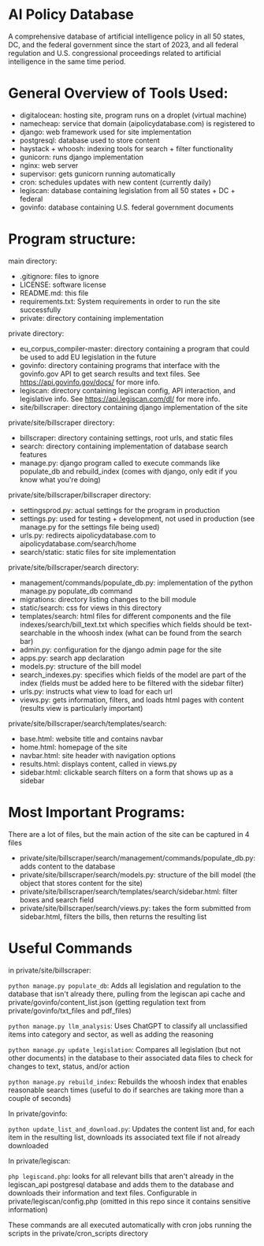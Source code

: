 # AI Policy Database
A comprehensive database of artificial intelligence policy in all 50 states, DC, and the federal government since the start of 2023, and all federal regulation and U.S. congressional proceedings related to artificial intelligence in the same time period.

# General Overview of Tools Used:
- digitalocean: hosting site, program runs on a droplet (virtual machine)
- namecheap: service that domain (aipolicydatabase.com) is registered to
- django: web framework used for site implementation
- postgresql: database used to store content
- haystack + whoosh: indexing tools for search + filter functionality
- gunicorn: runs django implementation
- nginx: web server
- supervisor: gets gunicorn running automatically
- cron: schedules updates with new content (currently daily)
- legiscan: database containing legislation from all 50 states + DC + federal
- govinfo: database containing U.S. federal government documents

# Program structure:
main directory:
- .gitignore: files to ignore
- LICENSE: software license
- README.md: this file
- requirements.txt: System requirements in order to run the site successfully
- private: directory containing implementation

private directory:
- eu_corpus_compiler-master: directory containing a program that could be used to add EU legislation in the future
- govinfo: directory containing programs that interface with the govinfo.gov API to get search results and text files. See https://api.govinfo.gov/docs/ for more info.
- legiscan: directory containing legiscan config, API interaction, and legislative info. See https://api.legiscan.com/dl/ for more info.
- site/billscraper: directory containing django implementation of the site

private/site/billscraper directory:
- billscraper: directory containing settings, root urls, and static files
- search: directory containing implementation of database search features
- manage.py: django program called to execute commands like populate_db and rebuild_index (comes with django, only edit if you know what you're doing)

private/site/billscraper/billscraper directory:
- settingsprod.py: actual settings for the program in production
- settings.py: used for testing + development, not used in production (see manage.py for the settings file being used)
- urls.py: redirects aipolicydatabase.com to aipolicydatabase.com/search/home
- search/static: static files for site implementation

private/site/billscraper/search directory:
- management/commands/populate_db.py: implementation of the python manage.py populate_db command
- migrations: directory listing changes to the bill module
- static/search: css for views in this directory
- templates/search: html files for different components and the file indexes/search/bill_text.txt which specifies which fields should be text-searchable in the whoosh index (what can be found from the search bar)
- admin.py: configuration for the django admin page for the site
- apps.py: search app declaration
- models.py: structure of the bill model
- search_indexes.py: specifies which fields of the model are part of the index (fields must be added here to be filtered with the sidebar filter)
- urls.py: instructs what view to load for each url
- views.py: gets information, filters, and loads html pages with content (results view is particularly important)

private/site/billscraper/search/templates/search:
- base.html: website title and contains navbar
- home.html: homepage of the site
- navbar.html: site header with navigation options
- results.html: displays content, called in views.py
- sidebar.html: clickable search filters on a form that shows up as a sidebar

# Most Important Programs:
There are a lot of files, but the main action of the site can be captured in 4 files
- private/site/billscraper/search/management/commands/populate_db.py: adds content to the database
- private/site/billscraper/search/models.py: structure of the bill model (the object that stores content for the site)
- private/site/billscraper/search/templates/search/sidebar.html: filter boxes and search field
- private/site/billscraper/search/views.py: takes the form submitted from sidebar.html, filters the bills, then returns the resulting list


# Useful Commands
in private/site/billscraper:

`python manage.py populate_db`: Adds all legislation and regulation to the database that isn't already there, pulling from the legiscan api cache and private/govinfo/content_list.json (getting regulation text from private/govinfo/txt_files and pdf_files)

`python manage.py llm_analysis`: Uses ChatGPT to classify all unclassified items into category and sector, as well as adding the reasoning

`python manage.py update_legislation`: Compares all legislation (but not other documents) in the database to their associated data files to check for changes to text, status, and/or action 

`python manage.py rebuild_index`: Rebuilds the whoosh index that enables reasonable search times (useful to do if searches are taking more than a couple of seconds)

In private/govinfo:

`python update_list_and_download.py`: Updates the content list and, for each item in the resulting list, downloads its associated text file if not already downloaded

In private/legiscan:

`php legiscand.php`: looks for all relevant bills that aren't already in the legiscan_api postgresql database and adds them to the database and downloads their information and text files. Configurable in private/legiscan/config.php (omitted in this repo since it contains sensitive information)

These commands are all executed automatically with cron jobs running the scripts in the private/cron_scripts directory


